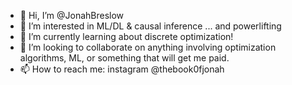 - 👋 Hi, I’m @JonahBreslow
- 👀 I’m interested in ML/DL & causal inference ... and powerlifting
- 🌱 I’m currently learning about discrete optimization!
- 💞️ I’m looking to collaborate on anything involving optimization algorithms, ML, or something that will get me paid. 
- 📫 How to reach me: instagram @thebook0fjonah

<!---
JonahBreslow/JonahBreslow is a ✨ special ✨ repository because its `README.md` (this file) appears on your GitHub profile.
You can click the Preview link to take a look at your changes.
--->

